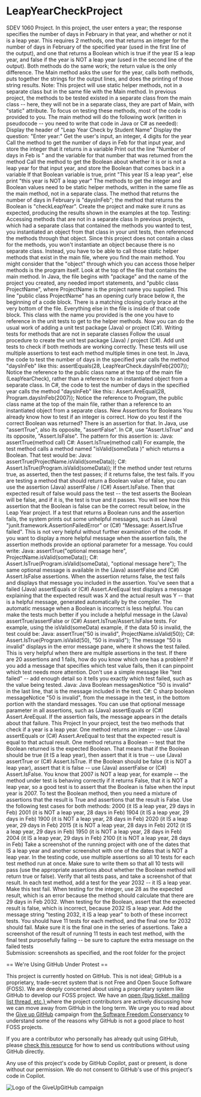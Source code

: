# LeapYearCheckProject
SDEV 1060 Project. 
In this project, the user enters a year; the response specifies the number of days in February in that year, and whether or not it is a leap year. This requires 2 methods, one that returns an integer for the number of days in February of the specified year (used in the first line of the output), and one that returns a Boolean which is true if the year IS a leap year, and false if the year is NOT a leap year (used in the second line of the output). Both methods do the same work; the return value is the only difference. The Main method asks the user for the year, calls both methods, puts together the strings for the output lines, and does the printing of those string results. Note: This project will use static helper methods, not in a separate class but in the same file with the Main method. In previous project, the methods to be tested existed in a separate class from the main class -- here, they will not be in a separate class, they are part of Main, with "static" attribute.   To focus on testing these methods, most of the code is provided to you.  The main method will do the following work (written in pseudocode -- you need to write that code in Java or C# as needed):      Display the header of "Leap Year Check by Student Name"     Display the question: "Enter year:"     Get the user's input, an integer, 4 digits for the year     Call the method to get the number of days in Feb for that input year, and store the integer that it returns in a variable     Print out the line "Number of days in Feb is " and the variable for that number that was returned from the method     Call the method to get the Boolean about whether it is or is not a leap year for that input year, and store the Boolean that comes back in a variable     If that Boolean variable is true, print "This year IS a leap year", else print "this year is NOT a leap year"  The methods to get the integer and Boolean values need to be static helper methods, written in the same file as the main method, not in a separate class. The method that returns the number of days in February is "daysInFeb"; the method that returns the Boolean is "checkLeapYear". Create the project and make sure it runs as expected, producing the results shown in the examples at the top.     Testing: Accessing methods that are not in a separate class  In previous projects, which had a separate class that contained the methods you wanted to test, you instantiated an object from that class in your unit tests, then referenced the methods through that object. Since this project does not contain a class for the methods, you won't instantiate an object because there is no separate class. Instead, you have to be able to call those static helper methods that exist in the main file, where you find the main method. You might consider that the "object" through which you can access those helper methods is the program itself.  Look at the top of the file that contains the main method.   In Java, the file begins with "package" and the name of the project you created, any needed import statements, and "public class ProjectName", where ProjectName is the project name you supplied. This line "public class ProjectName" has an opening curly brace below it, the beginning of a code block. There is a matching closing curly brace at the very bottom of the file. Everything else in the file is inside of that code block. This class with the name you provided is the one you have to reference in the unit tests to get to the helper methods. Now you can do the usual work of adding a unit test package (Java) or project (C#).     Writing tests for methods that are not in separate classes  Follow the usual procedure to create the unit test package (Java) / project (C#).  Add unit tests to check if both methods are working correctly. These tests will use multiple assertions to test each method multiple times in one test.  In Java, the code to test the number of days in the specified year calls the method "daysInFeb" like this:  assertEquals(28, LeapYearCheck.daysInFeb(2007));  Notice the reference to the public class name at the top of the main file (LeapYearCheck), rather than a reference to an instantiated object from a separate class.  In C#, the code to test the number of days in the specified year calls the method "daysInFeb" like this::  Assert.AreEqual(28, Program.daysInFeb(2007));  Notice the reference to Program, the public class name at the top of the main file, rather than a reference to an instantiated object from a separate class.     New Assertions for Booleans  You already know how to test if an integer is correct. How do you test if the correct Boolean was returned? There is an assertion for that. In Java, use "assertTrue", also its opposite, "assertFalse".  In C#, use "Assert.IsTrue" and its opposite, "Assert.IsFalse". The pattern for this assertion is:  Java:    assertTrue(method call)  C#:    Assert.IsTrue(method call)  For example, the test method calls a method named "isValid(someData )" which returns a Boolean. That test would be:  Java:    assertTrue(ProjectName.isValid(someData));  C#:    Assert.IsTrue(Program.isValid(someData));  If the method under test returns true, as asserted, then the test passes; if it returns false, the test fails.   If you are testing a method that should return a Boolean value of false, you can use the assertion (Java) assertFalse  / (C#) Assert.IsFalse. Then that expected result of false would pass the test -- the test asserts the Boolean will be false, and if it is, the test is true and it passes. You will see how this assertion that the Boolean is false can be the correct result below, in the Leap Year project.  If a test that returns a Boolean runs and the assertion fails, the system prints out some unhelpful messages, such as (Java) "junit.framework.AssertionFailedError" or (C#) "Message: Assert.IsTrue failed". This is not very helpful without further examination of the code. If you want to display a more helpful message when the assertion fails, the assertion methods provide an optional parameter for a message. You could write:  Java:    assertTrue("optional message here", ProjectName.isValid(someData));  C#:    Assert.IsTrue(Program.isValid(someData), "optional message here");  The same optional message is available in the (Java) assertFalse and (C#) Assert.IsFalse assertions.  When the assertion returns false, the test fails and displays that message you included in the assertion. You've seen that a failed (Java) assertEquals or (C#) Assert.AreEqual test displays a message explaining that the expected result was X and the actual result was Y -- that is a helpful message, generated automatically by the compiler. The automatic message when a Boolean is incorrect is less helpful. You can make the tests much better if you include a helpful message in the (Java) assertTrue/assertFalse or (C#) Assert.IsTrue/Assert.IsFalse tests.   For example, using the isValid(someData) example, if the data 50 is invalid, the test could be:  Java:    assertTrue("50 is invalid", ProjectName.isValid(50));  C#:    Assert.IsTrue(Program.isValid(50), "50 is invalid");  The message "50 is invalid" displays in the error message pane, where it shows the test failed. This is very helpful when there are multiple assertions in the test. If there are 20 assertions and 1 fails, how do you know which one has a problem? If you add a message that specifies which test value fails, then it can pinpoint which test needs more attention. Don't use a simple message like "test failed" -- add enough detail so it tells you exactly which test failed, such as the value being tested.   Java:  Java Boolean messagesNotice "50 is invalid" in the last line, that is the message included in the test.  C#:  C sharp boolean messageNotice "50 is invalid", from the message in the test, in the bottom portion with the standard messages.   You can use that optional message parameter in all assertions, such as (Java) assertEquals or (C#) Assert.AreEqual. If the assertion fails, the message appears in the details about that failure.     This Project  In your project, test the two methods that check if a year is a leap year. One method returns an integer -- use (Java) assertEquals or (C#) Assert.AreEqual to test that the expected result is equal to that actual result. One method returns a Boolean -- test that the Boolean returned is the expected Boolean. That means that if the Boolean should be true (it IS a leap year), then assert that it is true -- use (Java) assertTrue or (C#) Assert.IsTrue. If the Boolean should be false (it is NOT a leap year), assert that it is false -- use (Java) assertFalse or (C#) Assert.IsFalse. You know that 2007 is NOT a leap year, for example -- the method under test is behaving correctly if it returns False, that it is NOT a leap year, so a good test is to assert that the Boolean is false when the input year is 2007. To test the Boolean method, then you need a mixture of assertions that the result is True and assertions that the result is False.  Use the following test cases for both methods:  2000 (it IS a leap year, 29 days in Feb) 2001 (it is NOT a leap year, 28 days in Feb) 1904 (it IS a leap year, 29 days in Feb) 1900 (it is NOT a leap year, 28 days in Feb) 2020 (it IS a leap year, 29 days in Feb) 2015 (it is NOT a leap year, 28 days in Feb) 2012 (it IS a leap year, 29 days in Feb) 1950 (it is NOT a leap year, 28 days in Feb) 2004 (it IS a leap year, 29 days in Feb) 2100 (it is NOT a leap year, 28 days in Feb)  Take a screenshot of the running project with one of the dates that IS a leap year and another screenshot with one of the dates that is NOT a leap year.  In the testing code, use multiple assertions so all 10 tests for each test method run at once. Make sure to write them so that all 10 tests will pass (use the appropriate assertions about whether the Boolean method will return true or false). Verify that all tests pass, and take a screenshot of that result.  In each test method, add a test for the year 2032 -- it IS a leap year. Make this test fail. When testing for the integer, use 28 as the expected result, which is an error because the method should calculate that there are 29 days in Feb 2032. When testing for the Boolean, assert that the expected result is false, which is incorrect, because 2032 IS a leap year. Add the message string "testing 2032, it IS a leap year" to both of these incorrect tests. You should have 11 tests for each method, and the final one for 2032 should fail. Make sure it is the final one in the series of assertions.   Take a screenshot of the result of running 11 tests in each test method, with the final test purposefully failing -- be sure to capture the extra message on the failed tests    
Submission: screenshots as specified, and the root folder for the project


== We're Using GitHub Under Protest ==

This project is currently hosted on GitHub.  This is not ideal; GitHub is a
proprietary, trade-secret system that is not Free and Open Souce Software
(FOSS).  We are deeply concerned about using a proprietary system like GitHub
to develop our FOSS project.  We have an
[open {bug ticket, mailing list thread, etc.} ](INSERT_LINK) where the
project contributors are actively discussing how we can move away from GitHub
in the long term.  We urge you to read about the
[Give up GitHub](https://GiveUpGitHub.org) campaign from
[the Software Freedom Conservancy](https://sfconservancy.org) to understand
some of the reasons why GitHub is not a good place to host FOSS projects.

If you are a contributor who personally has already quit using GitHub, please
[check this resource](INSERT_LINK) for how to send us contributions without
using GitHub directly.

Any use of this project's code by GitHub Copilot, past or present, is done
without our permission.  We do not consent to GitHub's use of this project's
code in Copilot.

![Logo of the GiveUpGitHub campaign](https://sfconservancy.org/img/GiveUpGitHub.png)
